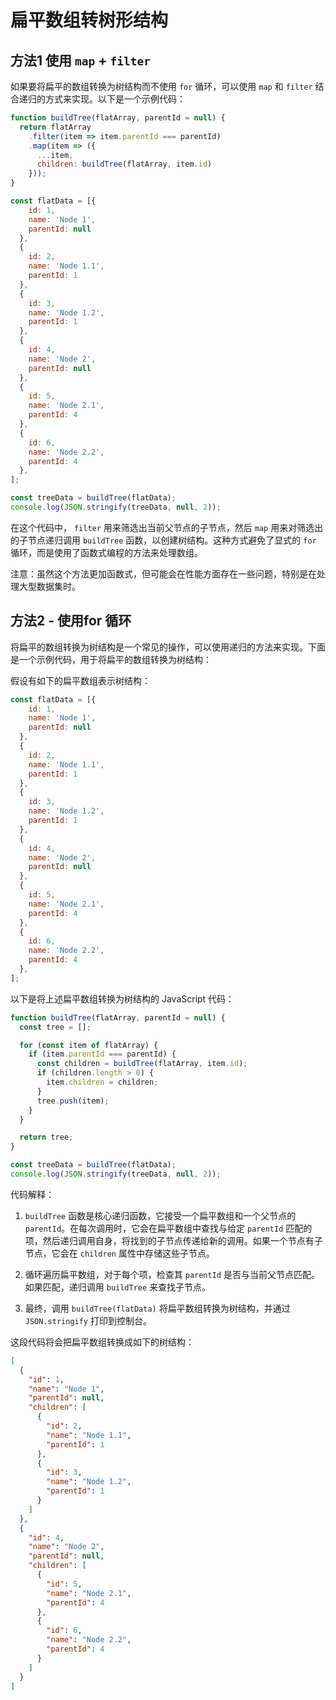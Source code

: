 # 扁平数组转树形结构

## 方法1 使用 `map` + `filter`

如果要将扁平的数组转换为树结构而不使用 `for` 循环，可以使用 `map` 和 `filter` 结合递归的方式来实现。以下是一个示例代码：

```javascript
function buildTree(flatArray, parentId = null) {
  return flatArray
    .filter(item => item.parentId === parentId)
    .map(item => ({
      ...item,
      children: buildTree(flatArray, item.id)
    }));
}

const flatData = [{
    id: 1,
    name: 'Node 1',
    parentId: null
  },
  {
    id: 2,
    name: 'Node 1.1',
    parentId: 1
  },
  {
    id: 3,
    name: 'Node 1.2',
    parentId: 1
  },
  {
    id: 4,
    name: 'Node 2',
    parentId: null
  },
  {
    id: 5,
    name: 'Node 2.1',
    parentId: 4
  },
  {
    id: 6,
    name: 'Node 2.2',
    parentId: 4
  },
];

const treeData = buildTree(flatData);
console.log(JSON.stringify(treeData, null, 2));
```

在这个代码中， `filter` 用来筛选出当前父节点的子节点，然后 `map` 用来对筛选出的子节点递归调用 `buildTree` 函数，以创建树结构。这种方式避免了显式的 `for` 循环，而是使用了函数式编程的方法来处理数组。

注意：虽然这个方法更加函数式，但可能会在性能方面存在一些问题，特别是在处理大型数据集时。

## 方法2 - 使用for 循环

将扁平的数组转换为树结构是一个常见的操作，可以使用递归的方法来实现。下面是一个示例代码，用于将扁平的数组转换为树结构：

假设有如下的扁平数组表示树结构：

```javascript
const flatData = [{
    id: 1,
    name: 'Node 1',
    parentId: null
  },
  {
    id: 2,
    name: 'Node 1.1',
    parentId: 1
  },
  {
    id: 3,
    name: 'Node 1.2',
    parentId: 1
  },
  {
    id: 4,
    name: 'Node 2',
    parentId: null
  },
  {
    id: 5,
    name: 'Node 2.1',
    parentId: 4
  },
  {
    id: 6,
    name: 'Node 2.2',
    parentId: 4
  },
];
```

以下是将上述扁平数组转换为树结构的 JavaScript 代码：

```javascript
function buildTree(flatArray, parentId = null) {
  const tree = [];

  for (const item of flatArray) {
    if (item.parentId === parentId) {
      const children = buildTree(flatArray, item.id);
      if (children.length > 0) {
        item.children = children;
      }
      tree.push(item);
    }
  }

  return tree;
}

const treeData = buildTree(flatData);
console.log(JSON.stringify(treeData, null, 2));
```

代码解释：

1. `buildTree` 函数是核心递归函数，它接受一个扁平数组和一个父节点的 `parentId`。在每次调用时，它会在扁平数组中查找与给定 `parentId` 匹配的项，然后递归调用自身，将找到的子节点传递给新的调用。如果一个节点有子节点，它会在 `children` 属性中存储这些子节点。

2. 循环遍历扁平数组，对于每个项，检查其 `parentId` 是否与当前父节点匹配。如果匹配，递归调用 `buildTree` 来查找子节点。

3. 最终，调用 `buildTree(flatData)` 将扁平数组转换为树结构，并通过 `JSON.stringify` 打印到控制台。

这段代码将会把扁平数组转换成如下的树结构：

```json
[
  {
    "id": 1,
    "name": "Node 1",
    "parentId": null,
    "children": [
      {
        "id": 2,
        "name": "Node 1.1",
        "parentId": 1
      },
      {
        "id": 3,
        "name": "Node 1.2",
        "parentId": 1
      }
    ]
  },
  {
    "id": 4,
    "name": "Node 2",
    "parentId": null,
    "children": [
      {
        "id": 5,
        "name": "Node 2.1",
        "parentId": 4
      },
      {
        "id": 6,
        "name": "Node 2.2",
        "parentId": 4
      }
    ]
  }
]
```
